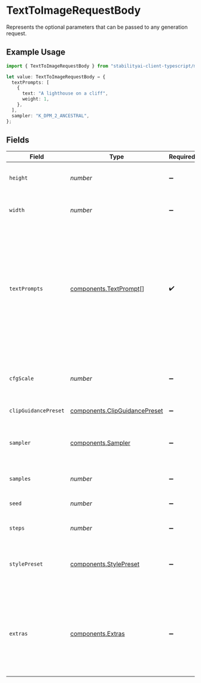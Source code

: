 # TextToImageRequestBody

Represents the optional parameters that can be passed to any generation request.

## Example Usage

```typescript
import { TextToImageRequestBody } from "stabilityai-client-typescript/models/components";

let value: TextToImageRequestBody = {
  textPrompts: [
    {
      text: "A lighthouse on a cliff",
      weight: 1,
    },
  ],
  sampler: "K_DPM_2_ANCESTRAL",
};
```

## Fields

| Field                                                                                                                                                                                                                                                         | Type                                                                                                                                                                                                                                                          | Required                                                                                                                                                                                                                                                      | Description                                                                                                                                                                                                                                                   | Example                                                                                                                                                                                                                                                       |
| ------------------------------------------------------------------------------------------------------------------------------------------------------------------------------------------------------------------------------------------------------------- | ------------------------------------------------------------------------------------------------------------------------------------------------------------------------------------------------------------------------------------------------------------- | ------------------------------------------------------------------------------------------------------------------------------------------------------------------------------------------------------------------------------------------------------------- | ------------------------------------------------------------------------------------------------------------------------------------------------------------------------------------------------------------------------------------------------------------- | ------------------------------------------------------------------------------------------------------------------------------------------------------------------------------------------------------------------------------------------------------------- |
| `height`                                                                                                                                                                                                                                                      | *number*                                                                                                                                                                                                                                                      | :heavy_minus_sign:                                                                                                                                                                                                                                            | Height of the image to generate, in pixels, in an increment divisible by 64.                                                                                                                                                                                  | 512                                                                                                                                                                                                                                                           |
| `width`                                                                                                                                                                                                                                                       | *number*                                                                                                                                                                                                                                                      | :heavy_minus_sign:                                                                                                                                                                                                                                            | Width of the image to generate, in pixels, in an increment divisible by 64.                                                                                                                                                                                   | 512                                                                                                                                                                                                                                                           |
| `textPrompts`                                                                                                                                                                                                                                                 | [components.TextPrompt](../../models/components/textprompt.md)[]                                                                                                                                                                                              | :heavy_check_mark:                                                                                                                                                                                                                                            | An array of text prompts to use for generation.<br/><br/>Given a text prompt with the text `A lighthouse on a cliff` and a weight of `0.5`, it would be represented as:<br/><br/>```<br/>"text_prompts": [<br/>  {<br/>    "text": "A lighthouse on a cliff",<br/>    "weight": 0.5<br/>  }<br/>]<br/>``` |                                                                                                                                                                                                                                                               |
| `cfgScale`                                                                                                                                                                                                                                                    | *number*                                                                                                                                                                                                                                                      | :heavy_minus_sign:                                                                                                                                                                                                                                            | How strictly the diffusion process adheres to the prompt text (higher values keep your image closer to your prompt)                                                                                                                                           | 7                                                                                                                                                                                                                                                             |
| `clipGuidancePreset`                                                                                                                                                                                                                                          | [components.ClipGuidancePreset](../../models/components/clipguidancepreset.md)                                                                                                                                                                                | :heavy_minus_sign:                                                                                                                                                                                                                                            | N/A                                                                                                                                                                                                                                                           | FAST_BLUE                                                                                                                                                                                                                                                     |
| `sampler`                                                                                                                                                                                                                                                     | [components.Sampler](../../models/components/sampler.md)                                                                                                                                                                                                      | :heavy_minus_sign:                                                                                                                                                                                                                                            | Which sampler to use for the diffusion process. If this value is omitted we'll automatically select an appropriate sampler for you.                                                                                                                           | K_DPM_2_ANCESTRAL                                                                                                                                                                                                                                             |
| `samples`                                                                                                                                                                                                                                                     | *number*                                                                                                                                                                                                                                                      | :heavy_minus_sign:                                                                                                                                                                                                                                            | Number of images to generate                                                                                                                                                                                                                                  | 1                                                                                                                                                                                                                                                             |
| `seed`                                                                                                                                                                                                                                                        | *number*                                                                                                                                                                                                                                                      | :heavy_minus_sign:                                                                                                                                                                                                                                            | Random noise seed (omit this option or use `0` for a random seed)                                                                                                                                                                                             | 0                                                                                                                                                                                                                                                             |
| `steps`                                                                                                                                                                                                                                                       | *number*                                                                                                                                                                                                                                                      | :heavy_minus_sign:                                                                                                                                                                                                                                            | Number of diffusion steps to run.                                                                                                                                                                                                                             | 50                                                                                                                                                                                                                                                            |
| `stylePreset`                                                                                                                                                                                                                                                 | [components.StylePreset](../../models/components/stylepreset.md)                                                                                                                                                                                              | :heavy_minus_sign:                                                                                                                                                                                                                                            | Pass in a style preset to guide the image model towards a particular style.<br/>This list of style presets is subject to change.                                                                                                                              |                                                                                                                                                                                                                                                               |
| `extras`                                                                                                                                                                                                                                                      | [components.Extras](../../models/components/extras.md)                                                                                                                                                                                                        | :heavy_minus_sign:                                                                                                                                                                                                                                            | Extra parameters passed to the engine.<br/>These parameters are used for in-development or experimental features and may change<br/>without warning, so please use with caution.                                                                              |                                                                                                                                                                                                                                                               |